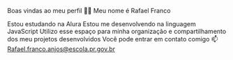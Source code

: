 Boas vindas ao meu perfil 💙💙
Meu nome é Rafael Franco

Estou estudando na Alura
Estou me desenvolvendo na linguagem JavaScript
Utilizo esse espaço para minha organização e compartilhamento dos meu projetos desenvolvidos
Você pode entrar em contato comigo 📫
Rafael.franco.anjos@escola.pr.gov.br

